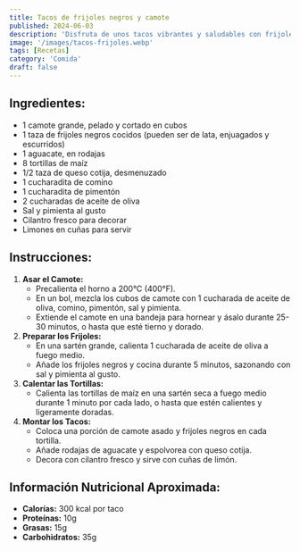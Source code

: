 ```yaml
---
title: Tacos de frijoles negros y camote
published: 2024-06-03
description: 'Disfruta de unos tacos vibrantes y saludables con frijoles negros sazonados, camote asado, rodajas de aguacate fresco y queso cotija, todo servido en tortillas de maíz'
image: '/images/tacos-frijoles.webp'
tags: [Recetas]
category: 'Comida'
draft: false 
---
```

## Ingredientes:
- 1 camote grande, pelado y cortado en cubos
- 1 taza de frijoles negros cocidos (pueden ser de lata, enjuagados y escurridos)
- 1 aguacate, en rodajas
- 8 tortillas de maíz
- 1/2 taza de queso cotija, desmenuzado
- 1 cucharadita de comino
- 1 cucharadita de pimentón
- 2 cucharadas de aceite de oliva
- Sal y pimienta al gusto
- Cilantro fresco para decorar
- Limones en cuñas para servir
## Instrucciones:
1. **Asar el Camote:**
   - Precalienta el horno a 200°C (400°F).
   - En un bol, mezcla los cubos de camote con 1 cucharada de aceite de oliva, comino, pimentón, sal y pimienta.
   - Extiende el camote en una bandeja para hornear y ásalo durante 25-30 minutos, o hasta que esté tierno y dorado.
2. **Preparar los Frijoles:**
   - En una sartén grande, calienta 1 cucharada de aceite de oliva a fuego medio.
   - Añade los frijoles negros y cocina durante 5 minutos, sazonando con sal y pimienta al gusto.
3. **Calentar las Tortillas:**
   - Calienta las tortillas de maíz en una sartén seca a fuego medio durante 1 minuto por cada lado, o hasta que estén calientes y ligeramente doradas.
4. **Montar los Tacos:**
   - Coloca una porción de camote asado y frijoles negros en cada tortilla.
   - Añade rodajas de aguacate y espolvorea con queso cotija.
   - Decora con cilantro fresco y sirve con cuñas de limón.
## Información Nutricional Aproximada:
- **Calorías:** 300 kcal por taco
- **Proteínas:** 10g
- **Grasas:** 15g
- **Carbohidratos:** 35g